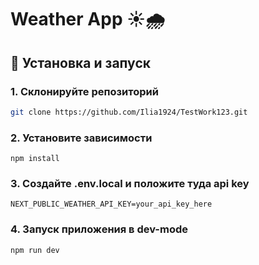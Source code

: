# Weather App ☀️🌧️

## 🚀 Установка и запуск

### 1. Склонируйте репозиторий
```sh
git clone https://github.com/Ilia1924/TestWork123.git
```
### 2. Установите зависимости
```
npm install
```
### 3. Создайте .env.local и положите туда api key
```
NEXT_PUBLIC_WEATHER_API_KEY=your_api_key_here
```
### 4. Запуск приложения в dev-mode
```
npm run dev
```
